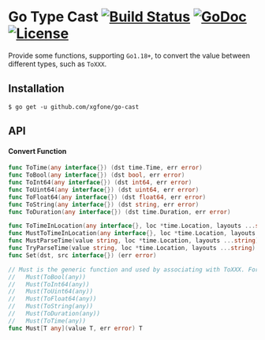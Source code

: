 # Go Type Cast [![Build Status](https://github.com/xgfone/go-cast/actions/workflows/go.yml/badge.svg)](https://github.com/xgfone/go-cast/actions/workflows/go.yml) [![GoDoc](https://pkg.go.dev/badge/github.com/xgfone/go-cast)](https://pkg.go.dev/github.com/xgfone/go-cast) [![License](https://img.shields.io/badge/License-Apache%202.0-blue.svg?style=flat-square)](https://raw.githubusercontent.com/xgfone/go-cast/master/LICENSE)

Provide some functions, supporting `Go1.18+`, to convert the value between different types, such as `ToXXX`.

## Installation
```shell
$ go get -u github.com/xgfone/go-cast
```

## API

#### Convert Function
```go
func ToTime(any interface{}) (dst time.Time, err error)
func ToBool(any interface{}) (dst bool, err error)
func ToInt64(any interface{}) (dst int64, err error)
func ToUint64(any interface{}) (dst uint64, err error)
func ToFloat64(any interface{}) (dst float64, err error)
func ToString(any interface{}) (dst string, err error)
func ToDuration(any interface{}) (dst time.Duration, err error)

func ToTimeInLocation(any interface{}, loc *time.Location, layouts ...string) (time.Time, error)
func MustToTimeInLocation(any interface{}, loc *time.Location, layouts ...string) time.Time
func MustParseTime(value string, loc *time.Location, layouts ...string) time.Time
func TryParseTime(value string, loc *time.Location, layouts ...string) (time.Time, error)
func Set(dst, src interface{}) (err error)

// Must is the generic function and used by associating with ToXXX. For example,
//   Must(ToBool(any))
//   Must(ToInt64(any))
//   Must(ToUint64(any))
//   Must(ToFloat64(any))
//   Must(ToString(any))
//   Must(ToDuration(any))
//   Must(ToTime(any))
func Must[T any](value T, err error) T
```
